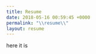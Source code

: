 ```yaml
---
title: Resume
date: 2018-05-16 00:59:45 +0000
permalink: "\\resume\\"
layout: resume
---
```

here it is 